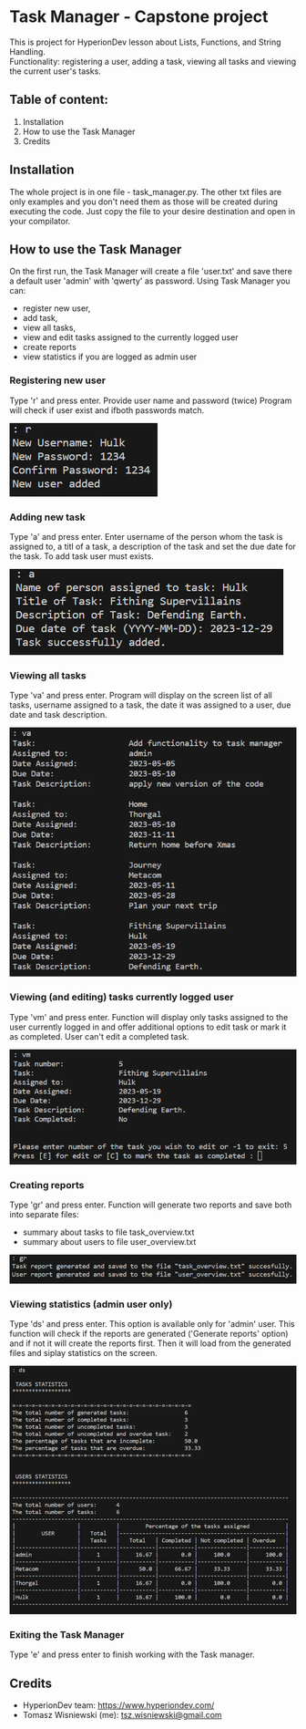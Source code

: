 # Task Manager - Capstone project
This is project for HyperionDev lesson about Lists, Functions, and String Handling.  
Functionality: registering a user, adding a task, viewing all tasks and viewing the current user's tasks. 

## Table of content:
1. Installation
2. How to use the Task Manager
3. Credits

## Installation
The whole project is in one file - task_manager.py.
The other txt files are only examples and you don't need them as those will be created during executing the code.
Just copy the file to your desire destination and open in your compilator.

## How to use the Task Manager
On the first run, the Task Manager will create a file 'user.txt' and save there a default user 'admin' with 'qwerty' as password.
Using Task Manager you can:
- register new user,
- add task,
- view all tasks,
- view and edit tasks assigned to the currently logged user
- create reports
- view statistics if you are logged as admin user

### Registering new user
Type 'r' and press enter.
Provide user name and password (twice)
Program will check if user exist and ifboth passwords match.

![Screenshot of the 'registering user' option.](./pictures/registering_new_user.png)

### Adding new task
Type 'a' and press enter.
Enter username of the person whom the task is assigned to, a titl of a task, a description of the task and set the due date for the task.
To add task user must exists.

![Screenshot of the 'adding a new task' option.](./pictures/adding_task.png)

### Viewing all tasks
Type 'va' and press enter.
Program will display on the screen list of all tasks, username assigned to a task, the date it was assigned to a user,
due date and task description.

![Screenshot of the 'view all tasks' option.](./pictures/view_all_tasks.png)

### Viewing (and editing) tasks currently logged user
Type 'vm' and press enter.
Function will display only tasks assigned to the user currently logged in and offer additional options to edit task or mark it as completed.
User can't edit a completed task.

![Screenshot of the 'view my tasks' option.](./pictures/view_my_tasks.png)

### Creating reports
Type 'gr' and press enter.
Function will generate two reports and save both into separate files:
- summary about tasks to file task_overview.txt
- summary about users to file user_overview.txt

![Screenshot of the 'generate reports' option.](./pictures/generate_reports.png)

### Viewing statistics (admin user only)
Type 'ds' and press enter.
This option is available only for 'admin' user.
This function will check if the reports are generated ('Generate reports' option) and if not it will create the reports first.
Then it will load from the generated files and siplay statistics on the screen.

![Screenshot of the 'display_statistics' option.](./pictures/display_statistics.png)

### Exiting the Task Manager
Type 'e' and press enter to finish working with the Task manager.


## Credits
* HyperionDev team: https://www.hyperiondev.com/
* Tomasz Wisniewski (me): tsz.wisniewski@gmail.com
